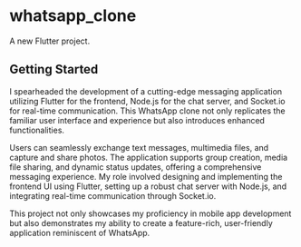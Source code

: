 # whatsapp_clone

A new Flutter project.

## Getting Started


I spearheaded the development of a cutting-edge messaging application utilizing Flutter for the frontend, Node.js for the chat server, and Socket.io for real-time communication. This WhatsApp clone not only replicates the familiar user interface and experience but also introduces enhanced functionalities. 

Users can seamlessly exchange text messages, multimedia files, and capture and share photos. The application supports group creation, media file sharing, and dynamic status updates, offering a comprehensive messaging experience. My role involved designing and implementing the frontend UI using Flutter, setting up a robust chat server with Node.js, and integrating real-time communication through Socket.io. 

This project not only showcases my proficiency in mobile app development but also demonstrates my ability to create a feature-rich, user-friendly application reminiscent of WhatsApp.


